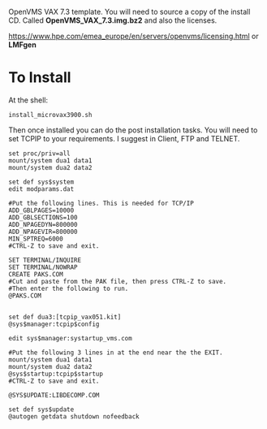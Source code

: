 OpenVMS VAX 7.3 template. You will need to source a copy of the install CD. Called **OpenVMS_VAX_7.3.img.bz2** and also the licenses.

https://www.hpe.com/emea_europe/en/servers/openvms/licensing.html or **LMFgen**

# To Install

At the shell:

```
install_microvax3900.sh
```

Then once installed you can do the post installation tasks. You will need to set TCPIP to your requirements. I suggest in Client, FTP and TELNET.


```
set proc/priv=all
mount/system dua1 data1
mount/system dua2 data2

set def sys$system
edit modparams.dat

#Put the following lines. This is needed for TCP/IP
ADD_GBLPAGES=10000
ADD_GBLSECTIONS=100
ADD_NPAGEDYN=800000
ADD_NPAGEVIR=800000
MIN_SPTREQ=6000
#CTRL-Z to save and exit.

SET TERMINAL/INQUIRE
SET TERMINAL/NOWRAP
CREATE PAKS.COM
#Cut and paste from the PAK file, then press CTRL-Z to save.
#Then enter the following to run.
@PAKS.COM


set def dua3:[tcpip_vax051.kit]
@sys$manager:tcpip$config

edit sys$manager:systartup_vms.com

#Put the following 3 lines in at the end near the the EXIT.
mount/system dua1 data1
mount/system dua2 data2
@sys$startup:tcpip$startup
#CTRL-Z to save and exit.

@SYS$UPDATE:LIBDECOMP.COM

set def sys$update
@autogen getdata shutdown nofeedback
```
